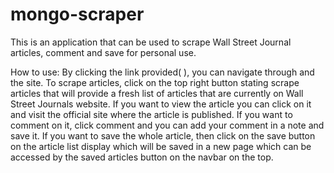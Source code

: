 # mongo-scraper

This is an application that can be used to scrape Wall Street Journal articles, comment and save for personal use. 

How to use: 
By clicking the link provided( ), you can navigate through and the site. To scrape articles, click on the top right button stating scrape articles that will provide a fresh list of articles that are currently on Wall Street Journals website. If you want to view the article you can click on it and visit the official site where the article is published. If you want to comment on it, click comment and you can add your comment in a note and save it. If you want to save the whole article, then click on the save button on the article list display which will be saved in a new page which can be accessed by the saved articles button on the navbar on the top.  
